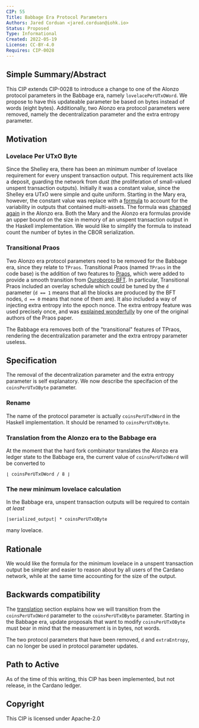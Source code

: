```yaml
---
CIP: 55
Title: Babbage Era Protocol Parameters
Authors: Jared Corduan <jared.corduan@iohk.io>
Status: Proposed
Type: Informational
Created: 2022-05-19
License: CC-BY-4.0
Requires: CIP-0028
---
```


## Simple Summary/Abstract

This CIP extends CIP-0028 to introduce a change to one of the Alonzo protocol parameters in the Babbage era, namely `lovelacePerUTxOWord`.
We propose to have this updateable parameter be based on bytes instead of words (eight bytes).
Additionally, two Alonzo era protocol parameters were removed, namely the decentralization parameter and the extra entropy parameter.

## Motivation

### Lovelace Per UTxO Byte

Since the Shelley era, there has been an minimum number of lovelace requirement for every unspent transaction output.
This requirement acts like a deposit, guarding the network from dust (the proliferation of small-valued unspent transaction outputs).
Initially it was a constant value, since the Shelley era UTxO were simple and quite uniform.
Starting in the Mary era, however, the constant value was replace with a
[formula](https://cardano-ledger.readthedocs.io/en/latest/explanations/min-utxo-mary.html)
to account for the variability in outputs that contained multi-assets.
The formula was [changed again](https://cardano-ledger.readthedocs.io/en/latest/explanations/min-utxo-alonzo.html)
in the Alonzo era.
Both the Mary and the Alonzo era formulas provide an upper bound on the size in memory of an unspent transaction output in the Haskell implementation.
We would like to simplify the formula to instead count the number of bytes in the CBOR serialization.

### Transitional Praos

Two Alonzo era protocol parameters need to be removed for the Babbage era, since they relate to `TPraos`.
Transitional Praos (named `TPraos` in the code base) is the addition of two features to
[Praos](https://iohk.io/en/research/library/papers/ouroboros-praosan-adaptively-securesemi-synchronous-proof-of-stake-protocol/),
which were added to provide a smooth transition from
[Ouroboros-BFT](https://iohk.io/en/research/library/papers/ouroboros-bfta-simple-byzantine-fault-tolerant-consensus-protocol).
In particular, Transitional Praos included an overlay schedule which could be tuned by the `d` parameter
(`d == 1` means that all the blocks are produced by the BFT nodes, `d == 0` means that none of them are).
It also included a way of injecting extra entropy into the epoch nonce.
The extra entropy feature was used precisely once, and was
[explained wonderfully](https://iohk.io/en/blog/posts/2021/03/29/the-secure-transition-to-decentralization)
by one of the original authors of the Praos paper.

The Babbage era removes both of the "transitional" features of TPraos, rendering the decentralization parameter
and the extra entropy parameter useless.


## Specification

The removal of the decentralization parameter and the extra entropy parameter is self explanatory.
We now describe the specifacion of the `coinsPerUTxOByte` parameter.


### Rename

The name of the protocol parameter is actually `coinsPerUTxOWord` in the Haskell implementation.
It should be renamed to `coinsPerUTxOByte`.

### Translation from the Alonzo era to the Babbage era

At the moment that the hard fork combinator translates the Alonzo era ledger state to the Babbage era,
the current value of `coinsPerUTxOWord` will be converted to

```
⌊ coinsPerUTxOWord / 8 ⌋
```

### The new minimum lovelace calculation

In the Babbage era, unspent transaction outputs will be required to contain _at least_

```
|serialized_output| * coinsPerUTxOByte
```

many lovelace.

## Rationale

We would like the formula for the minimum lovelace in a unspent transaction output
be simpler and easier to reason about by all users of the Cardano network, while at
the same time accounting for the size of the output.

## Backwards compatibility

The [translation](#translation-from-the-alonzo-era-to-the-babbage-era) section
explains how we will transition from the `coinsPerUTxOWord` parameter to the `coinsPerUTxOByte` parameter.
Starting in the Babbage era, update proposals that want to modify `coinsPerUTxOByte` must bear in mind
that the measurement is in bytes, not words.

The two protocol parameters that have been removed, `d` and `extraEntropy`, can no longer be used
in protocol parameter updates.

## Path to Active

As of the time of this writing, this CIP has been implemented, but not release, in the Cardano ledger.

## Copyright

This CIP is licensed under Apache-2.0
